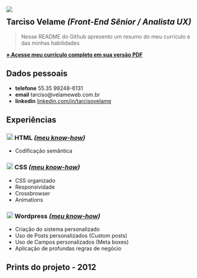 

<img src="http://velameweb.com.br/git/avatar-2020.jpg" align="left" />


<h2>Tarciso Velame <em>(Front-End Sênior / Analista UX)</em></h2>

<blockquote>
  <p>Nesse README do Github apresento um resumo do meu currículo e das minhas habilidades</p>
</blockquote>

<p>
  <a href="http://velameweb.com.br/git/Tarciso-Velame-CV-2020.pdf" target="_blank">
    <strong>» Acesse meu currículo completo em sua versão PDF</strong>
  </a>
</p>


<h2>Dados pessoais</h2>

<ul>
    <li><strong>telefone</strong> 55.35 99248-6131</li>
    <li><strong>email</strong> tarciso@velameweb.com.br</li>
    <li><strong>linkedin</strong> <a href="https://www.linkedin.com/in/tarcisovelame" target="_blank"> linkedin.com/in/tarcisovelame</a></li>
</ul>


<h2>Experiências</h2>



<h3><img src="http://velameweb.com.br/git/config/images/html-icon.png" alt="HTML ícone" height="18px" /> HTML <em>(<a href="https://github.com/tarcisovelame/curriculo/tree/master/html" target="_blank">meu know-how</a>)</em></h3>
<ul>
    <li>Codificação semântica</li>
</ul>

<h3><img src="http://velameweb.com.br/git/config/images/css-icon.png" alt="CSS ícone" height="18px" /> CSS <em>(<a href="https://github.com/tarcisovelame/curriculo/tree/master/css" target="_blank">meu know-how</a>)</em></h3>
<ul>
    <li>CSS organizado</li>
    <li>Responsividade</li>
    <li>Crossbrowser</li>
    <li>Animations</li>
</ul>

<h3><img src="http://velameweb.com.br/git/config/images/wordpress-icon.png" alt="Wordpress ícone" height="18px" /> Wordpress <em>(<a href="https://github.com/tarcisovelame/curriculo/tree/master/wordpress" target="_blank">meu know-how</a>)</em></h3>
<ul>
    <li>Criação do sistema personalizado</li>
    <li>Uso de Posts personalizados (Custom posts)</li>
    <li>Uso de Campos personalizados (Meta boxes)</li>
    <li>Aplicação de profundas regras de negócio</li>
</ul>

<h2>Prints do projeto - 2012</h2>

